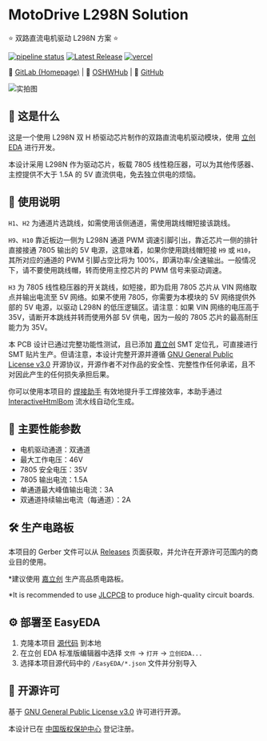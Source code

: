 # MotoDrive L298N Solution

⭐ 双路直流电机驱动 L298N 方案 ⭐

[![pipeline status](https://gitlab.soraharu.com/XiaoXi/MotoDrive-L298N-Solution/badges/master/pipeline.svg)](https://gitlab.soraharu.com/XiaoXi/MotoDrive-L298N-Solution/-/commits/master) [![Latest Release](https://gitlab.soraharu.com/XiaoXi/MotoDrive-L298N-Solution/-/badges/release.svg)](https://gitlab.soraharu.com/XiaoXi/MotoDrive-L298N-Solution/-/releases) [![vercel](https://vercelbadge.soraharu.com/?app=interactivehtmlbom)](https://interactivehtmlbom.soraharu.com/)

🔗 [GitLab (Homepage)](https://gitlab.soraharu.com/XiaoXi/MotoDrive-L298N-Solution) | 🔗 [OSHWHub](https://oshwhub.com/yanranxiaoxi/MotoDrive-L298N-Solution) | 🔗 [GitHub](https://github.com/yanranxiaoxi/MotoDrive-L298N-Solution)

![实拍图](https://downloadserver.soraharu.com:7000/MotoDrive%20L298N%20Solution/Image/Product_quality_8.jpg)

## 🤔 这是什么

这是一个使用 L298N 双 H 桥驱动芯片制作的双路直流电机驱动模块，使用 [立创 EDA](https://lceda.cn/) 进行开发。

本设计采用 L298N 作为驱动芯片，板载 7805 线性稳压器，可以为其他传感器、主控提供不大于 1.5A 的 5V 直流供电，免去独立供电的烦恼。

## 🍭 使用说明

`H1`、`H2` 为通道片选跳线，如需使用该侧通道，需使用跳线帽短接该跳线。

`H9`、`H10` 靠近板边一侧为 L298N 通道 PWM 调速引脚引出，靠近芯片一侧的排针直接接通 7805 输出的 5V 电源，这意味着，如果你使用跳线帽短接 `H9` 或 `H10`，其所对应的通道的 PWM 引脚占空比将为 100%，即满功率/全速输出。一般情况下，请不要使用跳线帽，转而使用主控芯片的 PWM 信号来驱动调速。

`H3` 为 7805 线性稳压器的开关跳线，如短接，即为启用 7805 芯片从 VIN 网络取点并输出电流至 5V 网络。如果不使用 7805，你需要为本模块的 5V 网络提供外部的 5V 电源，以驱动 L298N 的低压逻辑区。请注意：如果 VIN 网络的电压高于 35V，请断开本跳线并转而使用外部 5V 供电，因为一般的 7805 芯片的最高耐压能力为 35V。

本 PCB 设计已通过完整功能性测试，且已添加 [嘉立创](https://www.jlc.com/) SMT 定位孔，可直接进行 SMT 贴片生产。但请注意，本设计完整开源并遵循 [GNU General Public License v3.0](https://choosealicense.com/licenses/gpl-3.0/) 开源协议，开源作者不对作品的安全性、完整性作任何承诺，且不对因此产生的任何损失承担后果。

你可以使用本项目的 [焊接助手](https://interactivehtmlbom.soraharu.com/MotoDrive-L298N-Solution.html) 有效地提升手工焊接效率，本助手通过 [InteractiveHtmlBom](https://gitlab.soraharu.com/XiaoXi/InteractiveHtmlBom) 流水线自动化生成。

## 🏃 主要性能参数

- 电机驱动通道：双通道
- 最大工作电压：46V
- 7805 安全电压：35V
- 7805 输出电流：1.5A
- 单通道最大峰值输出电流：3A
- 双通道持续输出电流（每通道）：2A

## 🛠️ 生产电路板

本项目的 Gerber 文件可以从 [Releases](https://gitlab.soraharu.com/XiaoXi/MotoDrive-L298N-Solution/-/releases) 页面获取，并允许在开源许可范围内的商业目的使用。

*建议使用 [嘉立创](https://www.jlc.com/) 生产高品质电路板。

*It is recommended to use [JLCPCB](https://jlcpcb.com/) to produce high-quality circuit boards.

## ⚙️ 部署至 EasyEDA

1. 克隆本项目 [源代码](https://gitlab.soraharu.com/XiaoXi/MotoDrive-L298N-Solution/-/archive/master/MotoDrive-L298N-Solution-master.zip) 到本地
2. 在立创 EDA 标准版编辑器中选择 `文件` -> `打开` -> `立创EDA...`
3. 选择本项目源代码中的 `/EasyEDA/*.json` 文件并分别导入

## 📜 开源许可

基于 [GNU General Public License v3.0](https://choosealicense.com/licenses/gpl-3.0/) 许可进行开源。

本设计已在 [中国版权保护中心](https://www.ccopyright.com.cn/) 登记注册。
